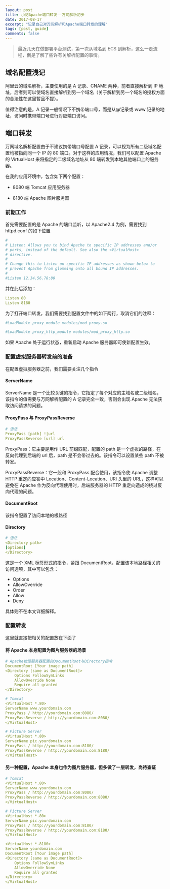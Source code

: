 ```yaml
---
layout: post
title: 小记Apache端口转发——万网解析初步
date: 2017-08-17
excerpt: "记录自己对万网解析和Apache端口转发的理解"
tags: [post, guide]
comments: false
---
```


> 最近几天在做部署平台测试，第一次从域名到 ECS 到解析，这么一走流程，倒是了解了些许有关解析配置的事情。

## 域名配置浅记

阿里云的域名解析，主要使用的是 A 记录、CNAME 两种，前者直接解析到 IP 地址，后者则可以使域名直接解析到另一个域名（关于解析到另一个域名的授权方面的合法性在这里暂且不提）。

值得注意的是，A 记录一般情况下不携带端口号，而是从@记录或 www 记录的地址，访问时携带端口号进行对应端口访问。

## 端口转发

万网域名解析配置由于不建议携带端口号配置 A 记录，可以视为所有二级域名配置均被指向同一个 IP 的 80 端口。对于这样的应用情况，我们可以配置 Apache 的 VirtualHost 来将指定的二级域名地址从 80 端转发到本地其他端口上的服务器。

在我的应用环境中，包含如下两个配置：

-   8080 端 Tomcat 应用服务器

-   8180 端 Apache 图片服务器

### 前期工作

首先需要配置的是 Apache 的端口监听，以 Apache2.4 为例，需要找到 httpd.conf 的如下位置

```yaml
#
# Listen: Allows you to bind Apache to specific IP addresses and/or
# ports, instead of the default. See also the <VirtualHost>
# directive.
#
# Change this to Listen on specific IP addresses as shown below to
# prevent Apache from glomming onto all bound IP addresses.
#
#Listen 12.34.56.78:80
```

并在此后添加：

```yaml
Listen 80
Listen 8180
```

为了打开端口转发，我们需要找到配置文件中的如下两行，取消它们的注释：

```yaml
#LoadModule proxy_module modules/mod_proxy.so

#LoadModule proxy_http_module modules/mod_proxy_http.so
```

如果 Apache 处于运行状态，重新启动 Apache 服务器即可使新配置生效。

### 配置虚拟服务器转发前的准备

在配置虚拟服务器之前，我们需要关注几个指令

#### ServerName

ServerName 是一个比较关键的指令，它指定了每个<VirtualHost>对应的主域名或二级域名，该指令的值需要与万网解析配置的 A 记录完全一致，否则会出现 Apache 无法获取访问请求的问题。

#### ProxyPass 与 ProxyPassReverse

```yaml
# 语法
ProxyPass [path] !|url
ProxyPassReverse [url] url
```

ProxyPass：它主要是用作 URL 前缀匹配，配置的 path 是一个虚拟的路径，在反向代理到后端的 url 后，path 是不会带过去的。该指令可以设置某些 path 不被转发。

ProxyPassReverse：它一般和 ProxyPass 配合使用，该指令使 Apache 调整 HTTP 重定向应答中 Location、Content-Location、URI 头里的 URL，这样可以避免在 Apache 作为反向代理使用时，后端服务器的 HTTP 重定向造成的绕过反向代理的问题。

#### DocumentRoot

该指令配置了访问本地的根路径

#### Directory

```yaml
# 语法
<Directory path>
[options]
</Directory>
```

这是一个 XML 标签形式的指令，紧跟 DocumentRoot，配置该本地路径相关的访问选项，其中可以包含：

-   Options
-   AllowOverride
-   Order
-   Allow
-   Deny

具体则不在本文详细解释。

### 配置转发

这里就直接把相关的配置放在下面了

#### 将 Apache 本身配置为图片服务器的场景

```yaml
# Apache物理服务器配置的DocumentRoot与Directory指令
DocumentRoot [Your image path]
<Directory [same as DocumentRoot]>
    Options FollowSymLinks
    AllowOverride None
    Require all granted
</Directory>

# Tomcat
<VirtualHost *.80>
ServerName www.yourdomain.com
ProxyPass / http://yourdomain.com:8080/
ProxyPassReverse / http://yourdomain.com:8080/
</VirtualHost>

# Picture Server
<VirtualHost *.80>
ServerName pic.yourdomain.com
ProxyPass / http://yourdomain.com:8180/
ProxyPassReverse / http://yourdomain.com:8180/
</VirtualHost>
```

#### 另一种配置，Apache 本身也作为图片服务器，但多做了一层转发，尚待查证

```yaml
# Tomcat
<VirtualHost *.80>
ServerName www.yourdomain.com
ProxyPass / http://yourdomain.com:8080/
ProxyPassReverse / http://yourdomain.com:8080/
</VirtualHost>

# Picture Server
<VirtualHost *.80>
ServerName pic.yourdomain.com
ProxyPass / http://yourdomain.com:8180/
ProxyPassReverse / http://yourdomain.com:8180/
</VirtualHost>

<VirtualHost *.8180>
ServerName yourdomain.com
DocumentRoot [Your image path]
<Directory [same as DocumentRoot]>
    Options FollowSymLinks
    AllowOverride None
    Require all granted
</Directory>
</VirtualHost>
```
